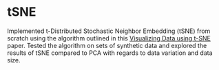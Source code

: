 # tSNE
Implemented t-Distributed Stochastic Neighbor Embedding (tSNE) from scratch using the algorithm outlined in this [Visualizing Data using t-SNE](http://www.jmlr.org/papers/volume9/vandermaaten08a/vandermaaten08a.pdf) paper. Tested the algorithm on sets of synthetic data and explored the results of tSNE compared to PCA with regards to data variation and data size.
